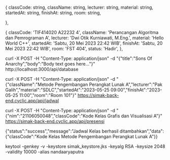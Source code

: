 {
 classCode: string,
 className: string,
 lecturer: string,
 material: string,
 startedAt: string,
 finishAt: string,
 room: string,
 <!-- status: string, -->
},

{
 classCode: 'TIF414020 A22232 4',
 className: 'Perancangan Algoritma dan Pemrograman A',
 lecturer: 'Dwi Otik Kurniawati, M.Eng.',
 material: 'Hello World C++',
 startedAt: 'Sabtu, 20 Mei 2023 22:42 WIB',
 finishAt: 'Sabtu, 20 Mei 2023 22:42 WIB',
 room: 'FST 404',
 status: 'Hadir',
},

curl -X POST -H "Content-Type: application/json" -d "{\"title\":\"Sons Of Anarchy\",\"body\":\"Body text goes here...\"}" http://localhost:3000/api/database

curl -X POST -H "Content-Type: application/json" -d "{\"className\":\"Metode Pengembangan Perangkat Lunak A\",\"lecturer\":\"Pak Galih\",\"material\":\"SDLC\",\"startedAt\":\"2023-05-25 09:00\",\"finishAt\":\"2023-05-25 11:00\",\"room\":\"Room 101\"}" https://simak-back-end.cyclic.app/api/jadwal

curl -X POST -H "Content-Type: application/json" -d "{\"nim\":\"21106050048\",\"classCode\":\"Kode Kelas Grafis dan Visualisasi A\"}" https://simak-back-end.cyclic.app/api/presensi

{"status":"success","message":"Jadwal Kelas berhasil ditambahkan","data":{"classCode":"Kode Kelas Metode Pengembangan Perangkat Lunak A"}}

keytool -genkey -v -keystore simak_keystore.jks -keyalg RSA -keysize 2048 -validity 10000 -alias nandaaryaputra